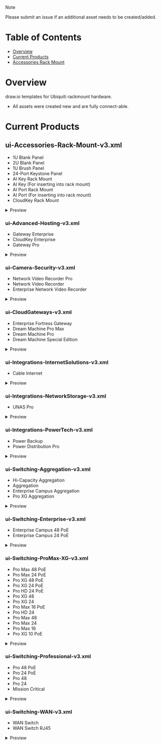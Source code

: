 > [!NOTE]
>
> Please submit an issue if an additional asset needs to be created/added.
> 

# Table of Contents
- [Overview](#overview)
- [Current Products](#current-products)
- [Accessories Rack Mount](#ui-accessories-rack-mount-v3.xml)

# Overview
draw.io templates for Ubiquiti rackmount hardware.
- All assets were created new and are fully connect-able.

# Current Products

## ui-Accessories-Rack-Mount-v3.xml
- 1U Blank Panel
- 2U Blank Panel
- 1U Brush Panel
- 24-Port Keystone Panel
- AI Key Rack Mount
- AI Key (For inserting into rack mount)
- AI Port Rack Mount
- AI Port (For inserting into rack mount)
- CloudKey Rack Mount
<details>
<summary>Preview</summary>
  <img width="753" height="799" alt="ui-Accessories-Rack-Mount-v3" src="https://github.com/user-attachments/assets/7a865f11-9827-4566-9900-7ae9098e3b59" />
</details>

### ui-Advanced-Hosting-v3.xml
- Gateway Enterprise
- CloudKey Enterprise
- Gateway Pro
<details>
<summary>Preview</summary>
<img width="756" height="328" alt="ui-Advanced-Hosting-v3" src="https://github.com/user-attachments/assets/5746615c-5d23-4a00-b50a-2e5100e96f92" />
</details>

### ui-Camera-Security-v3.xml
- Network Video Recorder Pro
- Network Video Recorder
- Enterprise Network Video Recorder
<details>
<summary>Preview</summary>

</details>

### ui-CloudGateways-v3.xml
- Enterprise Fortress Gateway
- Dream Machine Pro Max
- Dream Machine Pro
- Dream Machine Special Edition
<details>
<summary>Preview</summary>

</details>

### ui-Integrations-InternetSolutions-v3.xml
- Cable Internet
<details>
<summary>Preview</summary>

</details>

### ui-Integrations-NetworkStorage-v3.xml
- UNAS Pro
<details>
<summary>Preview</summary>

</details>

### ui-Integrations-PowerTech-v3.xml
- Power Backup
- Power Distribution Pro
<details>
<summary>Preview</summary>

</details>

### ui-Switching-Aggregation-v3.xml
- Hi-Capacity Aggregation
- Aggregation
- Enterprise Campus Aggregation
- Pro XG Aggregation
<details>
<summary>Preview</summary>

</details>

### ui-Switching-Enterprise-v3.xml
- Enterprise Campus 48 PoE
- Enterprise Campus 24 PoE
<details>
<summary>Preview</summary>

</details>

### ui-Switching-ProMax-XG-v3.xml
- Pro Max 48 PoE
- Pro Max 24 PoE
- Pro XG 48 PoE
- Pro XG 24 PoE
- Pro HD 24 PoE
- Pro XG 48
- Pro XG 24
- Pro Max 16 PoE
- Pro HD 24
- Pro Max 48
- Pro Max 24
- Pro Max 16
- Pro XG 10 PoE
<details>
<summary>Preview</summary>

</details>

### ui-Switching-Professional-v3.xml
- Pro 48 PoE
- Pro 24 PoE
- Pro 48
- Pro 24
- Mission Critical
<details>
<summary>Preview</summary>

</details>

### ui-Switching-WAN-v3.xml
- WAN Switch
- WAN Switch RJ45
<details>
<summary>Preview</summary>

</details>
